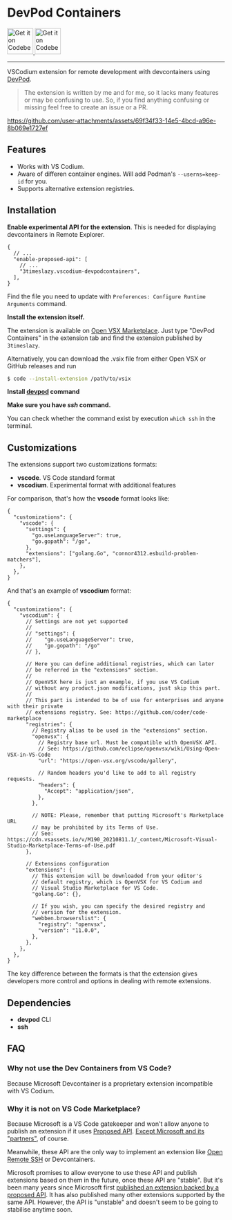 # DevPod Containers

<div>
    <a href="https://codeberg.org/3timeslazy/vscodium-devpodcontainers">
        <img alt="Get it on Codeberg" src="https://img.shields.io/badge/Codeberg-2185D0?style=for-the-badge&logo=Codeberg&logoColor=white" height="60">
    </a>
    <a href="https://github.com/3timeslazy/vscodium-devpodcontainers">
        <img alt="Get it on Codeberg" src="https://img.shields.io/badge/GitHub-100000?style=for-the-badge&logo=github&logoColor=white" height="60">
    </a>
</div>

---

VSCodium extension for remote development with devcontainers using [DevPod](https://github.com/loft-sh/devpod).

> The extension is written by me and for me, so it lacks many features or may be confusing to use. So, if you find anything confusing or missing feel free to create an issue or a PR.

https://github.com/user-attachments/assets/69f34f33-14e5-4bcd-a96e-8b069e1727ef

## Features

- Works with VS Codium.
- Aware of differen container engines. Will add Podman's `--userns=keep-id` for you.
- Supports alternative extension registries.

## Installation

**Enable experimental API for the extension**. This is needed for displaying devcontainers in Remote Explorer.

```jsonc
{
  // ...
  "enable-proposed-api": [
    // ...
    "3timeslazy.vscodium-devpodcontainers",
  ],
}
```

Find the file you need to update with `Preferences: Configure Runtime Arguments` command.

**Install the extension itself.**

The extension is available on [Open VSX Marketplace](https://open-vsx.org/extension/3timeslazy/vscodium-devpodcontainers). Just type "DevPod Containers" in the extension tab and find the extension published by `3timeslazy`.

Alternatively, you can download the .vsix file from either Open VSX or GitHub releases and run

```sh
$ code --install-extension /path/to/vsix
```

**Install [devpod](https://devpod.sh/docs/getting-started/install#optional-install-devpod-cli) command**

**Make sure you have _ssh_ command.**

You can check whether the command exist by execution `which ssh` in the terminal.

## Customizations

The extensions support two customizations formats:

- **vscode**. VS Code standard format
- **vscodium**. Experimental format with additional features

For comparison, that's how the **vscode** format looks like:

```jsonc
{
  "customizations": {
    "vscode": {
      "settings": {
        "go.useLanguageServer": true,
        "go.gopath": "/go",
      },
      "extensions": ["golang.Go", "connor4312.esbuild-problem-matchers"],
    },
  },
}
```

And that's an example of **vscodium** format:

```jsonc
{
  "customizations": {
    "vscodium": {
      // Settings are not yet supported
      //
      // "settings": {
      //    "go.useLanguageServer": true,
      //    "go.gopath": "/go"
      // },

      // Here you can define additional registries, which can later
      // be referred in the "extensions" section.
      //
      // OpenVSX here is just an example, if you use VS Codium
      // without any product.json modifications, just skip this part.
      //
      // This part is intended to be of use for enterprises and anyone with their private
      // extensions registry. See: https://github.com/coder/code-marketplace
      "registries": {
        // Registry alias to be used in the "extensions" section.
        "openvsx": {
          // Registry base url. Must be compatible with OpenVSX API.
          // See: https://github.com/eclipse/openvsx/wiki/Using-Open-VSX-in-VS-Code
          "url": "https://open-vsx.org/vscode/gallery",

          // Random headers you'd like to add to all registry requests.
          "headers": {
            "Accept": "application/json",
          },
        },

        // NOTE: Please, remember that putting Microsoft's Marketplace URL
        // may be prohibited by its Terms of Use.
        // See: https://cdn.vsassets.io/v/M190_20210811.1/_content/Microsoft-Visual-Studio-Marketplace-Terms-of-Use.pdf
      },

      // Extensions configuration
      "extensions": {
        // This extension will be downloaded from your editor's
        // default registry, which is OpenVSX for VS Codium and
        // Visual Studio Marketplace for VS Code.
        "golang.Go": {},

        // If you wish, you can specify the desired registry and
        // version for the extension.
        "webben.browserslist": {
          "registry": "openvsx",
          "version": "11.0.0",
        },
      },
    },
  },
}
```

The key difference between the formats is that the extension gives developers more control and options in dealing with remote extensions.

## Dependencies

- **devpod** CLI
- **ssh**

## FAQ

### Why not use the Dev Containers from VS Code?

Because Microsoft Devcontainer is a proprietary extension incompatible with VS Codium.

### Why it is not on VS Code Marketplace?

Because Microsoft is a VS Code gatekeeper and won't allow anyone to publish an extension if it uses [Proposed API](https://code.visualstudio.com/api/advanced-topics/using-proposed-api). [Except Microsoft and its "partners"](https://github.com/microsoft/vscode/issues/137744#issuecomment-989889396), of course.

Meanwhile, these API are the only way to implement an extension like [Open Remote SSH](https://github.com/jeanp413/open-remote-ssh) or Devcontainers.

Microsoft promises to allow everyone to use these API and publish extensions based on them in the future, once these API are "stable". But it's been many years since Microsoft first [published an extension backed by a proposed API](https://marketplace.visualstudio.com/items?itemName=ms-vscode-remote.remote-ssh). It has also published many other extensions supported by the same API. However, the API is "unstable" and doesn't seem to be going to stabilise anytime soon.
